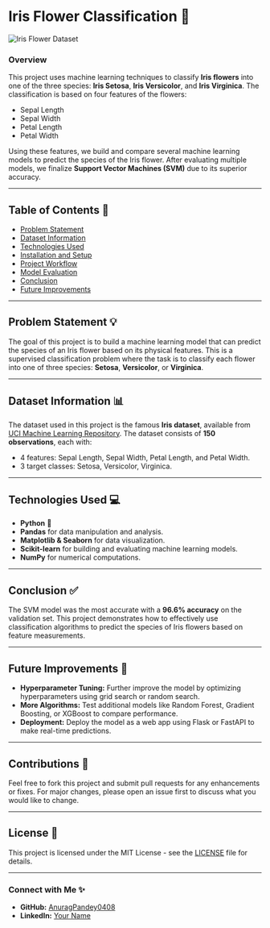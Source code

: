 # **Iris Flower Classification** 🌸

![Iris Flower Dataset](https://miro.medium.com/v2/resize:fit:1400/1*f6KbPXwksAliMIsibFyGJw.png)

### **Overview**
This project uses machine learning techniques to classify **Iris flowers** into one of the three species: **Iris Setosa**, **Iris Versicolor**, and **Iris Virginica**. The classification is based on four features of the flowers: 
- Sepal Length
- Sepal Width
- Petal Length
- Petal Width

Using these features, we build and compare several machine learning models to predict the species of the Iris flower. After evaluating multiple models, we finalize **Support Vector Machines (SVM)** due to its superior accuracy.

---

## **Table of Contents** 📜
- [Problem Statement](#problem-statement)
- [Dataset Information](#dataset-information)
- [Technologies Used](#technologies-used)
- [Installation and Setup](#installation-and-setup)
- [Project Workflow](#project-workflow)
- [Model Evaluation](#model-evaluation)
- [Conclusion](#conclusion)
- [Future Improvements](#future-improvements)

---

## **Problem Statement** 💡
The goal of this project is to build a machine learning model that can predict the species of an Iris flower based on its physical features. This is a supervised classification problem where the task is to classify each flower into one of three species: **Setosa**, **Versicolor**, or **Virginica**.

---

## **Dataset Information** 📊
The dataset used in this project is the famous **Iris dataset**, available from [UCI Machine Learning Repository](https://archive.ics.uci.edu/ml/datasets/iris). The dataset consists of **150 observations**, each with:
- 4 features: Sepal Length, Sepal Width, Petal Length, and Petal Width.
- 3 target classes: Setosa, Versicolor, Virginica.

---

## **Technologies Used** 💻
- **Python** 🐍
- **Pandas** for data manipulation and analysis.
- **Matplotlib & Seaborn** for data visualization.
- **Scikit-learn** for building and evaluating machine learning models.
- **NumPy** for numerical computations.

---

## **Conclusion** ✅
The SVM model was the most accurate with a **96.6% accuracy** on the validation set. This project demonstrates how to effectively use classification algorithms to predict the species of Iris flowers based on feature measurements.

---

## **Future Improvements** 🚀
- **Hyperparameter Tuning:** Further improve the model by optimizing hyperparameters using grid search or random search.
- **More Algorithms:** Test additional models like Random Forest, Gradient Boosting, or XGBoost to compare performance.
- **Deployment:** Deploy the model as a web app using Flask or FastAPI to make real-time predictions.

---

## **Contributions** 🙌
Feel free to fork this project and submit pull requests for any enhancements or fixes. For major changes, please open an issue first to discuss what you would like to change.

---

## **License** 📄
This project is licensed under the MIT License - see the [LICENSE](LICENSE) file for details.

---

### **Connect with Me** ✨
- **GitHub:** [AnuragPandey0408](https://github.com/AnuragPandey0408)
- **LinkedIn:** [Your Name](https://www.linkedin.com/in/yourname)
